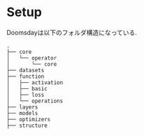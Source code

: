 # Setup

Doomsdayは以下のフォルダ構造になっている.

```
.
├── core
│   └── operator
│       └── core
├── datasets
├── function
│   ├── activation
│   ├── basic
│   ├── loss
│   └── operations
├── layers
├── models
├── optimizers
├── structure
```

